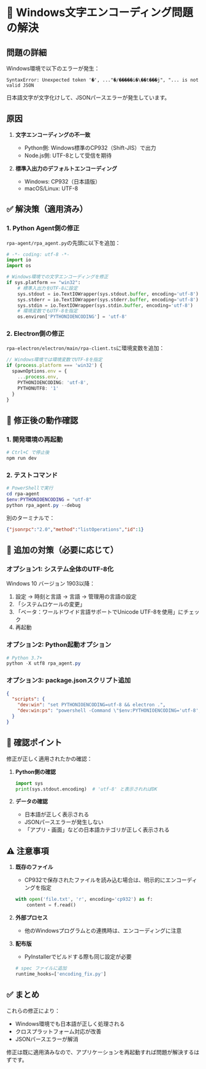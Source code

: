 # 🔧 Windows文字エンコーディング問題の解決

## 問題の詳細

Windows環境で以下のエラーが発生：
```
SyntaxError: Unexpected token '�', ..."�/�����i�\��t���j", "... is not valid JSON
```

日本語文字が文字化けして、JSONパースエラーが発生しています。

## 原因

1. **文字エンコーディングの不一致**
   - Python側: Windows標準のCP932（Shift-JIS）で出力
   - Node.js側: UTF-8として受信を期待

2. **標準入出力のデフォルトエンコーディング**
   - Windows: CP932（日本語版）
   - macOS/Linux: UTF-8

## ✅ 解決策（適用済み）

### 1. **Python Agent側の修正**

`rpa-agent/rpa_agent.py`の先頭に以下を追加：

```python
# -*- coding: utf-8 -*-
import io
import os

# Windows環境での文字エンコーディングを修正
if sys.platform == "win32":
    # 標準入出力をUTF-8に設定
    sys.stdout = io.TextIOWrapper(sys.stdout.buffer, encoding='utf-8')
    sys.stderr = io.TextIOWrapper(sys.stderr.buffer, encoding='utf-8')
    sys.stdin = io.TextIOWrapper(sys.stdin.buffer, encoding='utf-8')
    # 環境変数でもUTF-8を指定
    os.environ['PYTHONIOENCODING'] = 'utf-8'
```

### 2. **Electron側の修正**

`rpa-electron/electron/main/rpa-client.ts`に環境変数を追加：

```typescript
// Windows環境では環境変数でUTF-8を指定
if (process.platform === 'win32') {
  spawnOptions.env = {
    ...process.env,
    PYTHONIOENCODING: 'utf-8',
    PYTHONUTF8: '1'
  }
}
```

## 🚀 修正後の動作確認

### 1. 開発環境の再起動

```powershell
# Ctrl+C で停止後
npm run dev
```

### 2. テストコマンド

```powershell
# PowerShellで実行
cd rpa-agent
$env:PYTHONIOENCODING = "utf-8"
python rpa_agent.py --debug
```

別のターミナルで：
```json
{"jsonrpc":"2.0","method":"listOperations","id":1}
```

## 📝 追加の対策（必要に応じて）

### オプション1: システム全体のUTF-8化

Windows 10 バージョン 1903以降：
1. 設定 → 時刻と言語 → 言語 → 管理用の言語の設定
2. 「システムロケールの変更」
3. 「ベータ：ワールドワイド言語サポートでUnicode UTF-8を使用」にチェック
4. 再起動

### オプション2: Python起動オプション

```powershell
# Python 3.7+
python -X utf8 rpa_agent.py
```

### オプション3: package.jsonスクリプト追加

```json
{
  "scripts": {
    "dev:win": "set PYTHONIOENCODING=utf-8 && electron .",
    "dev:win:ps": "powershell -Command \"$env:PYTHONIOENCODING='utf-8'; electron .\""
  }
}
```

## 🎯 確認ポイント

修正が正しく適用されたかの確認：

1. **Python側の確認**
   ```python
   import sys
   print(sys.stdout.encoding)  # 'utf-8' と表示されればOK
   ```

2. **データの確認**
   - 日本語が正しく表示される
   - JSONパースエラーが発生しない
   - 「アプリ・画面」などの日本語カテゴリが正しく表示される

## ⚠️ 注意事項

1. **既存のファイル**
   - CP932で保存されたファイルを読み込む場合は、明示的にエンコーディングを指定
   ```python
   with open('file.txt', 'r', encoding='cp932') as f:
       content = f.read()
   ```

2. **外部プロセス**
   - 他のWindowsプログラムとの連携時は、エンコーディングに注意

3. **配布版**
   - PyInstallerでビルドする際も同じ設定が必要
   ```python
   # spec ファイルに追加
   runtime_hooks=['encoding_fix.py']
   ```

## ✅ まとめ

これらの修正により：
- Windows環境でも日本語が正しく処理される
- クロスプラットフォーム対応が改善
- JSONパースエラーが解消

修正は既に適用済みなので、アプリケーションを再起動すれば問題が解決するはずです。
